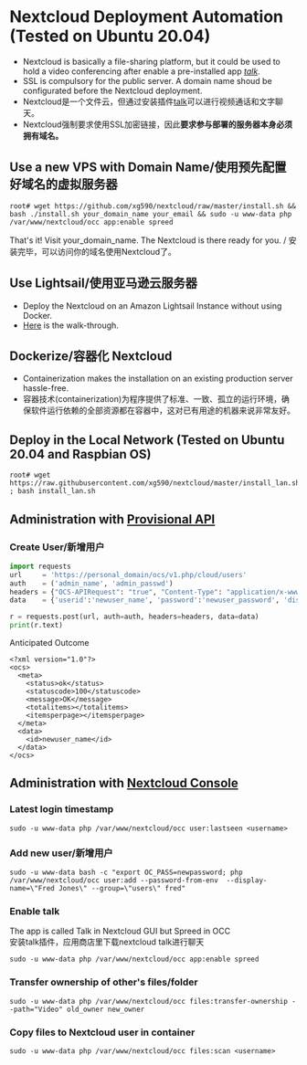# Nextcloud Deployment Automation (Tested on Ubuntu 20.04)
* Nextcloud is basically a file-sharing platform, but it could be used to hold a video conferencing after enable a pre-installed app <i> [talk](https://github.com/xg590/nextcloud/blob/master/README.md#install-talk)</i>.
* SSL is compulsory for the public server. A domain name shoud be configurated before the Nextcloud deployment. 
* Nextcloud是一个文件云，但通过安装插件[talk](https://github.com/xg590/nextcloud/blob/master/README.md#install-talk)可以进行视频通话和文字聊天。 
* Nextcloud强制要求使用SSL加密链接，因此<b>要求参与部署的服务器本身必须拥有域名。</b> 
## Use a new VPS with Domain Name/使用预先配置好域名的虚拟服务器
```shell
root# wget https://github.com/xg590/nextcloud/raw/master/install.sh && bash ./install.sh your_domain_name your_email && sudo -u www-data php /var/www/nextcloud/occ app:enable spreed 
```
That's it! Visit your_domain_name. The Nextcloud is there ready for you. / 安装完毕，可以访问你的域名使用Nextcloud了。 
## Use Lightsail/使用亚马逊云服务器
* Deploy the Nextcloud on an Amazon Lightsail Instance without using Docker.
* [Here](https://github.com/xg590/nextcloud/blob/master/Lightsail.md) is the walk-through. 
## Dockerize/容器化 Nextcloud 
* Containerization makes the installation on an existing production server hassle-free.
* 容器技术(containerization)为程序提供了标准、一致、孤立的运行环境，确保软件运行依赖的全部资源都在容器中，这对已有用途的机器来说非常友好。
## Deploy in the Local Network (Tested on Ubuntu 20.04 and Raspbian OS)
```
root# wget https://raw.githubusercontent.com/xg590/nextcloud/master/install_lan.sh ; bash install_lan.sh
```
## Administration with [Provisional API](https://docs.nextcloud.com/server/stable/admin_manual/configuration_user/user_provisioning_api.html)
### Create User/新增用户
```python
import requests
url     = 'https://personal_domain/ocs/v1.php/cloud/users'
auth    = ('admin_name', 'admin_passwd')
headers = {"OCS-APIRequest": "true", "Content-Type": "application/x-www-form-urlencoded"}
data    = {'userid':'newuser_name', 'password':'newuser_password', 'displayName':'Hewlett'}

r = requests.post(url, auth=auth, headers=headers, data=data)
print(r.text)
```
Anticipated Outcome
```
<?xml version="1.0"?>
<ocs>
  <meta>
    <status>ok</status>
    <statuscode>100</statuscode>
    <message>OK</message>
    <totalitems></totalitems>
    <itemsperpage></itemsperpage>
  </meta>
  <data>
    <id>newuser_name</id>
  </data>
</ocs>
```
## Administration with [Nextcloud Console](https://docs.nextcloud.com/server/18/admin_manual/configuration_server/occ_command.html)
### Latest login timestamp
```
sudo -u www-data php /var/www/nextcloud/occ user:lastseen <username> 
```
### Add new user/新增用户 
```
sudo -u www-data bash -c "export OC_PASS=newpassword; php /var/www/nextcloud/occ user:add --password-from-env  --display-name=\"Fred Jones\" --group=\"users\" fred"
``` 
### Enable talk
The app is called Talk in Nextcloud GUI but Spreed in OCC<br>
安装talk插件，应用商店里下载nextcloud talk进行聊天
``` 
sudo -u www-data php /var/www/nextcloud/occ app:enable spreed 
```
### Transfer ownership of other's files/folder
```
sudo -u www-data php /var/www/nextcloud/occ files:transfer-ownership --path="Video" old_owner new_owner 
```
### Copy files to Nextcloud user in container 
```
sudo -u www-data php /var/www/nextcloud/occ files:scan <username> 
``` 
